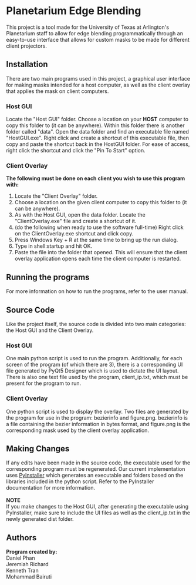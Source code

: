 # Planetarium Edge Blending
This project is a tool made for the University of Texas at Arlington's Planetarium staff to allow for edge blending programmatically through an easy-to-use interface that allows for custom masks to be made for different client projectors.
## Installation
There are two main programs used in this project, a graphical user interface for making masks intended for a host computer, as well as the client overlay that applies the mask on client computers.
### Host GUI
Locate the "Host GUI" folder. Choose a location on your **HOST** computer to copy this folder to (it can be anywhere). Within this folder there is another folder called "data". Open the data folder and find an executable file named "HostGUI.exe". Right click and create a shortcut of this executable file, then copy and paste the shortcut back in the HostGUI folder. For ease of access, right click the shortcut and click the "Pin To Start" option. 
### Client Overlay
**The following must be done on each client you wish to use this program with:**
1. Locate the "Client Overlay" folder.
2. Choose a location on the given client computer to copy this folder to (it can be anywhere).
3. As with the Host GUI, open the data folder. Locate the "ClientOverlay.exe" file and create a shortcut of it.
4. (do the following when ready to use the software full-time) Right click on the ClientOverlay.exe shortcut and click copy.
5. Press Windows Key + R at the same time to bring up the run dialog.
6. Type in shell:startup and hit OK.
7. Paste the file into the folder that opened. This will ensure that the client overlay application opens each time the client computer is restarted.
## Running the programs
For more information on how to run the programs, refer to the user manual.
## Source Code
Like the project itself, the source code is divided into two main categories: the Host GUI and the Client Overlay.
### Host GUI
One main python script is used to run the program. Additionally, for each screen of the program (of which there are 3), there is a corresponding UI file generated by PyQt5 Designer which is used to dictate the UI layout. There is also one text file used by the program, client_ip.txt, which must be present for the program to run.
### Client Overlay
One python script is used to display the overlay. Two files are generated by the program for use in the program: bezierinfo and figure.png. bezierinfo is a file containing the bezier information in bytes format, and figure.png is the corresponding mask used by the client overlay application.
## Making Changes
If any edits have been made in the source code, the executable used for the corresponding program must be regenerated. Our current implementation uses [PyInstaller](https://pyinstaller.org/en/stable/) which generates an executable and folders based on the libraries included in the python script. Refer to the PyInstaller documentation for more information.<br /><br />
**NOTE**<br />
If you make changes to the Host GUI, after generating the executable using PyInstaller, make sure to include the UI files as well as the client_ip.txt in the newly generated dist folder.
## Authors
**Program created by:** <br />
Daniel Phan<br />
Jeremiah Richard<br />
Kenneth Tran<br />
Mohammad Bairuti
